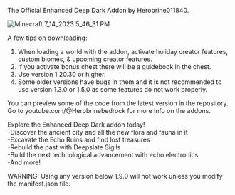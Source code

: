 The Official Enhanced Deep Dark Addon by Herobrine011840.

![Minecraft 7_14_2023 5_46_31 PM](https://github.com/Herobrine011840/The-Enhanced-Deep-Dark-Addon-for-Minecraft-Bedrock/assets/139717119/8fa2437c-b5f9-4aab-8bd1-93a2d956d577)

A few tips on downloading:
1. When loading a world with the addon, activate holiday creator features, custom biomes, & upcoming creator features.
2. If you activate bonus chest there will be a guidebook in the chest.
3. Use version 1.20.30 or higher.
4. Some older versions have bugs in them and it is not recommended to use version 1.3.0 or 1.5.0 as some features do not work properly.

You can preview some of the code from the latest version in the repository.
Go to youtube.com/@Herobrinebedrock for more info on the addons.

Explore the Enhanced Deep Dark addon today!                                                                
 -Discover the ancient city and all the new flora and fauna in it                                                                
 -Excavate the Echo Ruins and find lost treasures                                                                
 -Rebuild the past with Deepslate Sigils                                                                
 -Build the next technological advancement with echo electronics                                                                
 -And more!

WARNING: Using any version below 1.9.0 will not work unless you modify the manifest.json file.
